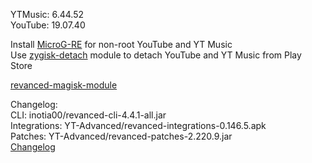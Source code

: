 YTMusic: 6.44.52  
YouTube: 19.07.40  

Install [MicroG-RE](https://github.com/WSTxda/MicroG-RE/releases/latest) for non-root YouTube and YT Music  
Use [zygisk-detach](https://github.com/j-hc/zygisk-detach) module to detach YouTube and YT Music from Play Store  

[revanced-magisk-module](https://github.com/nikhilbadyal/revanced-magisk-module)  

Changelog:  
CLI: inotia00/revanced-cli-4.4.1-all.jar  
Integrations: YT-Advanced/revanced-integrations-0.146.5.apk  
Patches: YT-Advanced/revanced-patches-2.220.9.jar  
[Changelog](https://github.com/YT-Advanced/ReX-patches/releases/tag/v2.220.9)  
